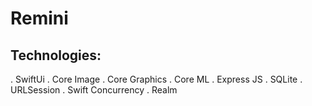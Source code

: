 # Remini 
## Technologies:

   . SwiftUi
   . Core Image
   . Core Graphics
   . Core ML
   . Express JS
   . SQLite
   . URLSession
   . Swift Concurrency
   . Realm 